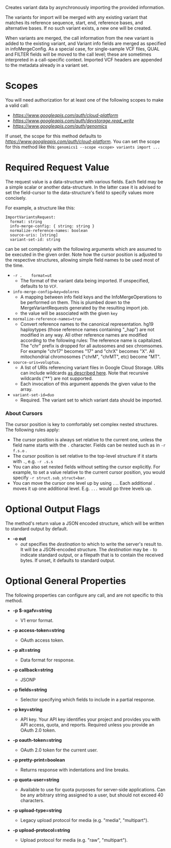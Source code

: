 Creates variant data by asynchronously importing the provided information.

The variants for import will be merged with any existing variant that
matches its reference sequence, start, end, reference bases, and
alternative bases. If no such variant exists, a new one will be created.

When variants are merged, the call information from the new variant
is added to the existing variant, and Variant info fields are merged
as specified in
infoMergeConfig.
As a special case, for single-sample VCF files, QUAL and FILTER fields will
be moved to the call level; these are sometimes interpreted in a
call-specific context.
Imported VCF headers are appended to the metadata already in a variant set.
# Scopes

You will need authorization for at least one of the following scopes to make a valid call:

* *https://www.googleapis.com/auth/cloud-platform*
* *https://www.googleapis.com/auth/devstorage.read_write*
* *https://www.googleapis.com/auth/genomics*

If unset, the scope for this method defaults to *https://www.googleapis.com/auth/cloud-platform*.
You can set the scope for this method like this: `genomics1 --scope <scope> variants import ...`
# Required Request Value

The request value is a data-structure with various fields. Each field may be a simple scalar or another data-structure.
In the latter case it is advised to set the field-cursor to the data-structure's field to specify values more concisely.

For example, a structure like this:
```
ImportVariantsRequest:
  format: string
  info-merge-config: { string: string }
  normalize-reference-names: boolean
  source-uris: [string]
  variant-set-id: string

```

can be set completely with the following arguments which are assumed to be executed in the given order. Note how the cursor position is adjusted to the respective structures, allowing simple field names to be used most of the time.

* `-r .    format=ut`
    - The format of the variant data being imported. If unspecified, defaults to
        to `VCF`.
* `info-merge-config=key=dolores`
    - A mapping between info field keys and the InfoMergeOperations to
        be performed on them. This is plumbed down to the MergeVariantRequests
        generated by the resulting import job.
    - the value will be associated with the given `key`
* `normalize-reference-names=true`
    - Convert reference names to the canonical representation.
        hg19 haploytypes (those reference names containing &#34;_hap&#34;)
        are not modified in any way.
        All other reference names are modified according to the following rules:
        The reference name is capitalized.
        The &#34;chr&#34; prefix is dropped for all autosomes and sex chromsomes.
        For example &#34;chr17&#34; becomes &#34;17&#34; and &#34;chrX&#34; becomes &#34;X&#34;.
        All mitochondrial chromosomes (&#34;chrM&#34;, &#34;chrMT&#34;, etc) become &#34;MT&#34;.
* `source-uris=voluptua.`
    - A list of URIs referencing variant files in Google Cloud Storage. URIs can
        include wildcards [as described
        here](https://cloud.google.com/storage/docs/gsutil/addlhelp/WildcardNames).
        Note that recursive wildcards (&#39;**&#39;) are not supported.
    - Each invocation of this argument appends the given value to the array.
* `variant-set-id=duo`
    - Required. The variant set to which variant data should be imported.


### About Cursors

The cursor position is key to comfortably set complex nested structures. The following rules apply:

* The cursor position is always set relative to the current one, unless the field name starts with the `.` character. Fields can be nested such as in `-r f.s.o` .
* The cursor position is set relative to the top-level structure if it starts with `.`, e.g. `-r .s.s`
* You can also set nested fields without setting the cursor explicitly. For example, to set a value relative to the current cursor position, you would specify `-r struct.sub_struct=bar`.
* You can move the cursor one level up by using `..`. Each additional `.` moves it up one additional level. E.g. `...` would go three levels up.


# Optional Output Flags

The method's return value a JSON encoded structure, which will be written to standard output by default.

* **-o out**
    - *out* specifies the *destination* to which to write the server's result to.
      It will be a JSON-encoded structure.
      The *destination* may be `-` to indicate standard output, or a filepath that is to contain the received bytes.
      If unset, it defaults to standard output.
# Optional General Properties

The following properties can configure any call, and are not specific to this method.

* **-p $-xgafv=string**
    - V1 error format.

* **-p access-token=string**
    - OAuth access token.

* **-p alt=string**
    - Data format for response.

* **-p callback=string**
    - JSONP

* **-p fields=string**
    - Selector specifying which fields to include in a partial response.

* **-p key=string**
    - API key. Your API key identifies your project and provides you with API access, quota, and reports. Required unless you provide an OAuth 2.0 token.

* **-p oauth-token=string**
    - OAuth 2.0 token for the current user.

* **-p pretty-print=boolean**
    - Returns response with indentations and line breaks.

* **-p quota-user=string**
    - Available to use for quota purposes for server-side applications. Can be any arbitrary string assigned to a user, but should not exceed 40 characters.

* **-p upload-type=string**
    - Legacy upload protocol for media (e.g. &#34;media&#34;, &#34;multipart&#34;).

* **-p upload-protocol=string**
    - Upload protocol for media (e.g. &#34;raw&#34;, &#34;multipart&#34;).
